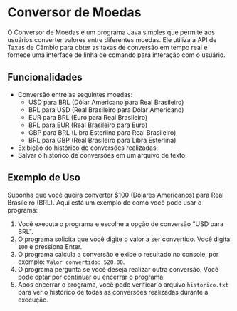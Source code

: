 # Conversor de Moedas

O Conversor de Moedas é um programa Java simples que permite aos usuários converter valores entre diferentes moedas. 
Ele utiliza a API de Taxas de Câmbio para obter as taxas de conversão em tempo real e fornece uma interface de linha de comando para interação com o usuário.

## Funcionalidades

- Conversão entre as seguintes moedas:
  - USD para BRL (Dólar Americano para Real Brasileiro)
  - BRL para USD (Real Brasileiro para Dólar Americano)
  - EUR para BRL (Euro para Real Brasileiro)
  - BRL para EUR (Real Brasileiro para Euro)
  - GBP para BRL (Libra Esterlina para Real Brasileiro)
  - BRL para GBP (Real Brasileiro para Libra Esterlina)
- Exibição do histórico de conversões realizadas.
- Salvar o histórico de conversões em um arquivo de texto.


## Exemplo de Uso

Suponha que você queira converter $100 (Dólares Americanos) para Real Brasileiro (BRL). Aqui está um exemplo de como você pode usar o programa:

1. Você executa o programa e escolhe a opção de conversão "USD para BRL".
2. O programa solicita que você digite o valor a ser convertido. Você digita `100` e pressiona Enter.
3. O programa calcula a conversão e exibe o resultado no console, por exemplo: `Valor convertido: 520.00`.
4. O programa pergunta se você deseja realizar outra conversão. Você pode optar por continuar ou encerrar o programa.
5. Após encerrar o programa, você pode verificar o arquivo `historico.txt` para ver o histórico de todas as conversões realizadas durante a execução.
